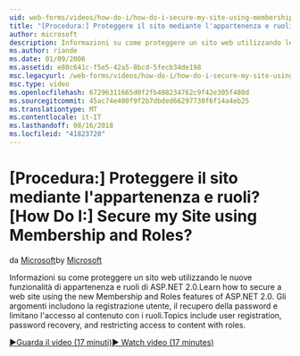 ```yaml
---
uid: web-forms/videos/how-do-i/how-do-i-secure-my-site-using-membership-and-roles
title: "[Procedura:] Proteggere il sito mediante l'appartenenza e ruoli? | Microsoft Docs"
author: microsoft
description: Informazioni su come proteggere un sito web utilizzando le nuove funzionalità di appartenenza e ruoli di ASP.NET 2.0. Gli argomenti includono la registrazione utente, il recupero della password e restricti...
ms.author: riande
ms.date: 01/09/2006
ms.assetid: e80c641c-f5e5-42a5-8bcd-5fecb34de198
msc.legacyurl: /web-forms/videos/how-do-i/how-do-i-secure-my-site-using-membership-and-roles
msc.type: video
ms.openlocfilehash: 67296311665d0f2fb498234762c9f42e305f480d
ms.sourcegitcommit: 45ac74e400f9f2b7dbded66297730f6f14a4eb25
ms.translationtype: MT
ms.contentlocale: it-IT
ms.lasthandoff: 08/16/2018
ms.locfileid: "41823720"
---
```

<a name="how-do-i-secure-my-site-using-membership-and-roles"></a><span data-ttu-id="5077e-105">[Procedura:] Proteggere il sito mediante l'appartenenza e ruoli?</span><span class="sxs-lookup"><span data-stu-id="5077e-105">[How Do I:] Secure my Site using Membership and Roles?</span></span>
====================
<span data-ttu-id="5077e-106">da [Microsoft](https://github.com/microsoft)</span><span class="sxs-lookup"><span data-stu-id="5077e-106">by [Microsoft](https://github.com/microsoft)</span></span>

<span data-ttu-id="5077e-107">Informazioni su come proteggere un sito web utilizzando le nuove funzionalità di appartenenza e ruoli di ASP.NET 2.0.</span><span class="sxs-lookup"><span data-stu-id="5077e-107">Learn how to secure a web site using the new Membership and Roles features of ASP.NET 2.0.</span></span> <span data-ttu-id="5077e-108">Gli argomenti includono la registrazione utente, il recupero della password e limitano l'accesso al contenuto con i ruoli.</span><span class="sxs-lookup"><span data-stu-id="5077e-108">Topics include user registration, password recovery, and restricting access to content with roles.</span></span>

[<span data-ttu-id="5077e-109">&#9654;Guarda il video (17 minuti)</span><span class="sxs-lookup"><span data-stu-id="5077e-109">&#9654; Watch video (17 minutes)</span></span>](https://channel9.msdn.com/Blogs/ASP-NET-Site-Videos/how-do-i-secure-my-site-using-membership-and-roles)
